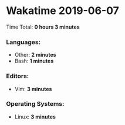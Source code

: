 # Wakatime 2019-06-07

Time Total: **0 hours 3 minutes**

### Languages:
- Other: **2 minutes** 
- Bash: **1 minutes** 

### Editors:
- Vim: **3 minutes** 

### Operating Systems:
- Linux: **3 minutes** 

